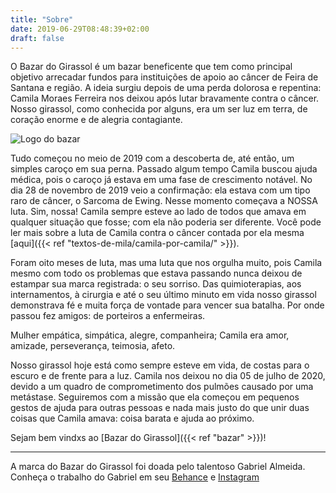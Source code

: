 ```yaml
---
title: "Sobre"
date: 2019-06-29T08:48:39+02:00
draft: false
---
```


O Bazar do Girassol é um bazar beneficente que tem como principal objetivo arrecadar fundos para instituições de apoio ao câncer de Feira de Santana e região. A ideia surgiu depois de uma perda dolorosa e repentina: Camila Moraes Ferreira nos deixou após lutar bravamente contra o câncer. Nosso girassol, como conhecida por alguns, era um ser luz em terra, de coração enorme e de alegria contagiante.

![Logo do bazar](/img/logo.png)

Tudo começou no meio de 2019 com a descoberta de, até então, um simples caroço em sua perna. Passado algum tempo Camila buscou ajuda médica, pois o caroço já estava em uma fase de crescimento notável. No dia 28 de novembro de 2019 veio a confirmação: ela estava com um tipo raro de câncer, o Sarcoma de Ewing. Nesse momento começava a NOSSA luta. Sim, nossa! Camila sempre esteve ao lado de todos que amava em qualquer situação que fosse; com ela não poderia ser diferente. Você pode ler mais sobre a luta de Camila contra o câncer contada por ela mesma [aqui]({{< ref "textos-de-mila/camila-por-camila/" >}}).

Foram oito meses de luta, mas uma luta que nos orgulha muito, pois Camila mesmo com todo os problemas que estava passando nunca deixou de estampar sua marca registrada: o seu sorriso. Das quimioterapias, aos internamentos, à cirurgia e até o seu último minuto em vida nosso girassol demonstrava fé e muita força de vontade para vencer sua batalha. Por onde passou fez amigos: de porteiros a enfermeiras.

Mulher empática, simpática, alegre, companheira; Camila era amor, amizade, perseverança, teimosia, afeto.

Nosso girassol hoje está como sempre esteve em vida, de costas para o escuro e de frente para a luz. Camila nos deixou no dia 05 de julho de 2020, devido a um quadro de comprometimento dos pulmões causado por uma metástase. Seguiremos com a missão que ela começou em pequenos gestos de ajuda para outras pessoas e nada mais justo do que unir duas coisas que Camila amava: coisa barata e ajuda ao próximo.

Sejam bem vindxs ao [Bazar do Girassol]({{< ref "bazar" >}})!

---

A marca do Bazar do Girassol foi doada pelo talentoso Gabriel Almeida.
Conheça o trabalho do Gabriel em seu [Behance](https://www.behance.net/gabrielalmeidadsg)
e [Instagram](https://www.instagram.com/gabrielalmeidadsg/)
